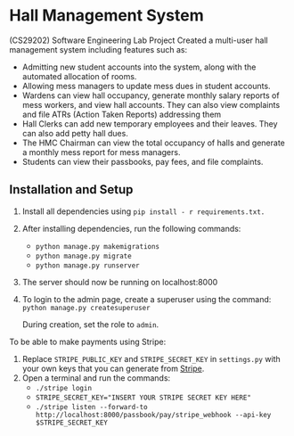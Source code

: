 # Hall Management System
(CS29202) Software Engineering Lab Project
Created a multi-user hall management system including features such as:
 - Admitting new student accounts into the system, along with the automated allocation of rooms.
 - Allowing mess managers to update mess dues in student accounts.
 - Wardens can view hall occupancy, generate monthly salary reports of mess workers, and view hall accounts. They can also view complaints and file ATRs (Action Taken Reports) addressing them
 -  Hall Clerks can add new temporary employees and their leaves. They can also add petty hall dues.
 - The HMC Chairman can view the total occupancy of halls and generate a monthly mess report for mess managers.
 - Students can view their passbooks, pay fees, and file complaints.
## Installation and Setup
1. Install all dependencies using `pip install - r requirements.txt.`
2. After installing dependencies, run the following commands:
	- `python manage.py makemigrations`
	 - `python manage.py migrate`
	 - `python manage.py runserver`
3. The server should now be running on localhost:8000
4. To login to the admin page, create a superuser using the command:
	`python manage.py createsuperuser`
  
	During creation, set the role to `admin`.

To be able to make payments using Stripe:
1. Replace `STRIPE_PUBLIC_KEY` and `STRIPE_SECRET_KEY` in `settings.py` with your own keys that you can generate from [Stripe](https://stripe.com/).
2. Open a terminal and run the commands:
   - `./stripe login`
   - `STRIPE_SECRET_KEY="INSERT YOUR STRIPE SECRET KEY HERE"`
   - `./stripe listen --forward-to http://localhost:8000/passbook/pay/stripe_webhook --api-key $STRIPE_SECRET_KEY`
